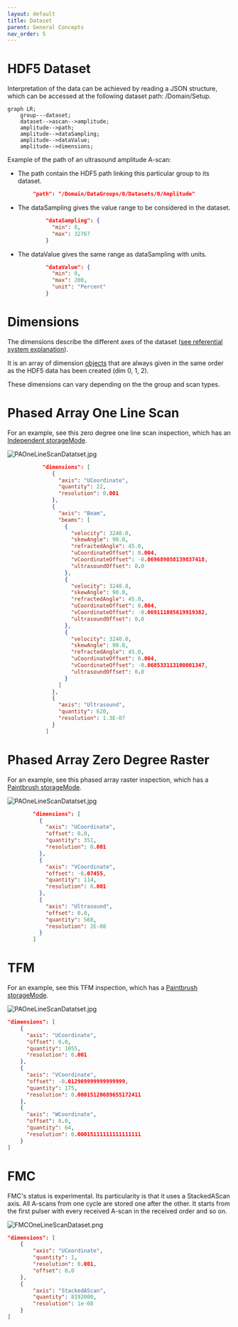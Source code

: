 ```yaml
---
layout: default
title: Dataset
parent: General Concepts
nav_order: 5
---
```

# HDF5 Dataset

Interpretation of the data can be achieved by reading a JSON structure, which can be accessed at the following dataset path: /Domain/Setup.

```mermaid
graph LR;
    group---dataset;
    dataset-->ascan-->amplitude;
    amplitude-->path;
    amplitude-->dataSampling;
    amplitude-->dataValue;
    amplitude-->dimensions;
```

Example of the path of an ultrasound amplitude A-scan:

- The path contain the HDF5 path linking this particular group to its dataset.

```json
		"path": "/Domain/DataGroups/0/Datasets/0/Amplitude"
```

- The dataSampling gives the value range to be considered in the dataset.

```json
            "dataSampling": {
              "min": 0,
              "max": 32767
            }
```

- The dataValue gives the same range as dataSampling with units.

```json
            "dataValue": {
              "min": 0,
              "max": 200,
              "unit": "Percent"
            }
```

# Dimensions

The dimensions describe the different axes of the dataset ([see referential system explanation](/NDE_Open_File_Format/docs/conventions/conventions.html)).

It is an array of dimension [objects](/NDE_Open_File_Format/docs/general-concepts/objects/objects.html) that are always given in the same order as the HDF5 data has been created (dim 0, 1, 2).

These dimensions can vary depending on the the group and scan types.

# Phased Array One Line Scan

For an example, see this zero degree one line scan inspection, which has an [Independent storageMode](/NDE_Open_File_Format/docs/schema_doc.html#groups_items_oneOf_i1_dataset_storageMode).

![PAOneLineScanDatatset.jpg](/NDE_Open_File_Format/assets/images/general-concepts/PAOneLineScanDatatset.jpg)

```json
           "dimensions": [
              {
                "axis": "UCoordinate",
                "quantity": 22,
                "resolution": 0.001
              },
              {
                "axis": "Beam",
                "beams": [
                  {
                    "velocity": 3240.0,
                    "skewAngle": 90.0,
                    "refractedAngle": 45.0,
                    "uCoordinateOffset": 0.004,
                    "vCoordinateOffset": -0.069689058139837418,
                    "ultrasoundOffset": 0.0
                  },
                  {
                    "velocity": 3240.0,
                    "skewAngle": 90.0,
                    "refractedAngle": 45.0,
                    "uCoordinateOffset": 0.004,
                    "vCoordinateOffset": -0.069111085619919382,
                    "ultrasoundOffset": 0.0
                  },
                  {
                    "velocity": 3240.0,
                    "skewAngle": 90.0,
                    "refractedAngle": 45.0,
                    "uCoordinateOffset": 0.004,
                    "vCoordinateOffset": -0.068533113100001347,
                    "ultrasoundOffset": 0.0
                  }
                ]
              },
              {
                "axis": "Ultrasound",
                "quantity": 620,
                "resolution": 1.3E-07
              }
            ]
```

# Phased Array Zero Degree Raster

For an example, see this phased array raster inspection, which has a [Paintbrush storageMode](/NDE_Open_File_Format/docs/schema_doc.html#groups_items_oneOf_i1_dataset_storageMode).

![PAOneLineScanDatatset.jpg](/NDE_Open_File_Format/assets/images/general-concepts/PARasterDatatset.png)

```json
        "dimensions": [
          {
            "axis": "UCoordinate",
            "offset": 0.0,
            "quantity": 351,
            "resolution": 0.001
          },
          {
            "axis": "VCoordinate",
            "offset": -0.07455,
            "quantity": 114,
            "resolution": 0.001
          },
          {
            "axis": "Ultrasound",
            "offset": 0.0,
            "quantity": 568,
            "resolution": 2E-08
          }
        ]
```

# TFM

For an example, see this TFM inspection, which has a [Paintbrush storageMode](/NDE_Open_File_Format/docs/schema_doc.html#groups_items_oneOf_i1_dataset_storageMode).

![PAOneLineScanDatatset.jpg](/NDE_Open_File_Format/assets/images/general-concepts/TFMDataset.png)

```json
"dimensions": [
    {
      "axis": "UCoordinate",
      "offset": 0.0,
      "quantity": 1055,
      "resolution": 0.001
    },
    {
      "axis": "VCoordinate",
      "offset": -0.012969999999999999,
      "quantity": 175,
      "resolution": 0.00015120689655172411
    },
    {
      "axis": "WCoordinate",
      "offset": 0.0,
      "quantity": 64,
      "resolution": 0.00015111111111111111
    }
]
```

# FMC

FMC's status is experimental. Its particularity is that it uses a StackedAScan axis. All A-scans from one cycle are stored one after the other. It starts from the first pulser with every received A-scan in the received order and so on.

![FMCOneLineScanDataset.png](/NDE_Open_File_Format/assets/images/general-concepts/FMCOneLineScanDataset.png)

```json
"dimensions": [
    {
        "axis": "UCoordinate",
        "quantity": 1,
        "resolution": 0.001,
        "offset": 0.0
    },
    {
        "axis": "StackedAScan",
        "quantity": 8192000,
        "resolution": 1e-08
    }
]
```
